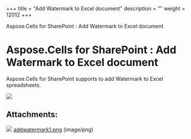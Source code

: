 +++
title = "Add Watermark to Excel document" 
description = "" 
weight = 12012 
+++

Aspose.Cells for SharePoint : Add Watermark to Excel document  

# Aspose.Cells for SharePoint : Add Watermark to Excel document


Aspose.Cells for SharePoint supports to add Watermark to Excel spreadsheets.

![](https://docs2.aspose.com/cells/sharepoint/attachments/46858765/47153163.png)

## Attachments:

![](https://docs2.aspose.com/cells/sharepoint/images/icons/bullet_blue.gif) [addwatermark1.png](https://docs2.aspose.com/cells/sharepoint/attachments/46858765/47153163.png) (image/png)  

